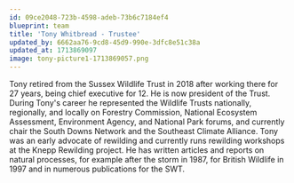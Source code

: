 ```yaml
---
id: 09ce2048-723b-4598-adeb-73b6c7184ef4
blueprint: team
title: 'Tony Whitbread - Trustee'
updated_by: 6662aa76-9cd8-45d9-990e-3dfc8e51c38a
updated_at: 1713869097
image: tony-picture1-1713869057.png
---
```

Tony retired from the Sussex Wildlife Trust in 2018 after working there for 27 years, being chief executive for 12.  He is now president of the Trust.  During Tony's career he represented the Wildlife Trusts nationally, regionally, and locally on Forestry Commission, National Ecosystem Assessment, Environment Agency, and National Park forums, and currently chair the South Downs Network and the Southeast Climate Alliance.  Tony was an early advocate of rewilding and currently runs rewilding workshops at the Knepp Rewilding project.  He has written articles and reports on natural processes, for example after the storm in 1987, for British Wildlife in 1997 and in numerous publications for the SWT.